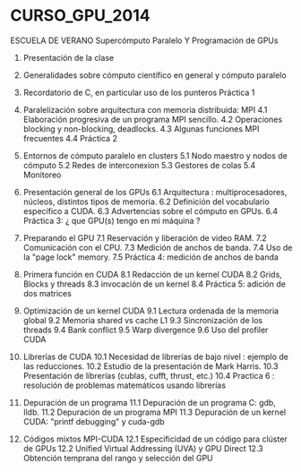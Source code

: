 CURSO_GPU_2014
==============

ESCUELA DE VERANO  Supercómputo Paralelo Y Programación de GPUs
1. Presentación de la clase 

2. Generalidades sobre cómputo científico en general y cómputo paralelo 

3. Recordatorio de C, en particular uso de los punteros Práctica 1 

4. Paralelización sobre arquitectura con memoria distribuida: MPI 
4.1 Elaboración progresiva de un programa MPI sencillo. 
4.2 Operaciones blocking y non-blocking, deadlocks. 
4.3 Algunas funciones MPI frecuentes 
4.4 Práctica 2 

5. Entornos de cómputo paralelo en clusters 
5.1 Nodo maestro y nodos de cómputo 
5.2 Redes de interconexion 
5.3 Gestores de colas 
5.4 Monitoreo 

6. Presentación general de los GPUs 
6.1 Arquitectura : multiprocesadores, núcleos, distintos tipos de memoria. 
6.2 Definición del vocabulario específico a CUDA. 
6.3 Advertencias sobre el cómputo en GPUs. 
6.4 Práctica 3: ¿ que GPU(s) tengo en mi máquina ? 

7. Preparando el GPU 
7.1 Reservación y liberación de video RAM. 
7.2 Comunicación con el CPU. 
7.3 Medición de anchos de banda. 
7.4 Uso de la "page lock" memory. 
7.5 Práctica 4: medición de anchos de banda 

8. Primera función en CUDA 
8.1 Redacción de un kernel CUDA 
8.2 Grids, Blocks y threads 
8.3 invocación de un kernel 
8.4 Práctica 5: adición de dos matrices 

9. Optimización de un kernel CUDA 
9.1 Lectura ordenada de la memoria global 
9.2 Memoria shared vs cache L1 
9.3 Sincronización de los threads 
9.4 Bank conflict 
9.5 Warp divergence 
9.6 Uso del profiler CUDA 

10. Librerías de CUDA 
10.1 Necesidad de librerías de bajo nivel : ejemplo de las reducciones. 
10.2 Estudio de la presentación de Mark Harris. 
10.3 Presentación de librerías (cublas, cufft, thrust, etc.) 
10.4 Practica 6 : resolución de problemas matemáticos usando librerías 

11. Depuración de un programa 
11.1 Depuración de un programa C: gdb, lldb. 
11.2 Depuración de un programa MPI 
11.3 Depuración de un kernel CUDA: "printf debugging" y cuda-gdb 

12. Códigos mixtos MPI-CUDA 
12.1 Especificidad de un código para clúster de GPUs 
12.2 Unified Virtual Addressing (UVA) y GPU Direct 
12.3 Obtención temprana del rango y selección del GPU
